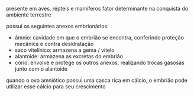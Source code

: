 presente em aves, répteis e mamíferos
fator determinante na conquista do ambiente terrestre

possui os seguintes anexos embrionários:
- âmnio: cavidade em que o embrião se encontra, conferindo proteção mecânica e contra desidratação
- saco vitelínico: armazena a gema / vitelo
- alantoide: armazena as excretas do embrião
- cório: envolve e protege os outros anexos, realizando trocas gasosas junto com o alantoide

quando o ovo amniótico possui uma casca rica em cálcio, o embrião pode utilizar esse cálcio para seu crescimento